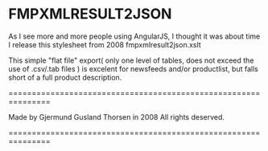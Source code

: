 FMPXMLRESULT2JSON
=================

As I see more and more people using AngularJS, I thought it was about time I release this stylesheet from 2008 fmpxmlresult2json.xslt

This simple "flat file" export( only one level of tables, does not exceed the use of .csv/.tab files ) is excelent for newsfeeds and/or productlist, but falls short of a full product description.


===============================================================

Made by Gjermund Gusland Thorsen in 2008
All rights deserved.

===============================================================
